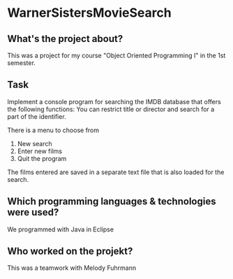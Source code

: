 # WarnerSistersMovieSearch

## What's the project about?
This was a project for my course "Object Oriented Programming I" in the 1st semester. 

## Task
Implement a console program for searching the IMDB database that offers the following functions:
You can restrict title or director and search for a part of the identifier.

There is a menu to choose from
  1) New search
  2) Enter new films
  3) Quit the program

The films entered are saved in a separate text file that is also loaded for the search.

## Which programming languages & technologies were used?
We programmed with Java in Eclipse

## Who worked on the projekt?
This was a teamwork with Melody Fuhrmann
